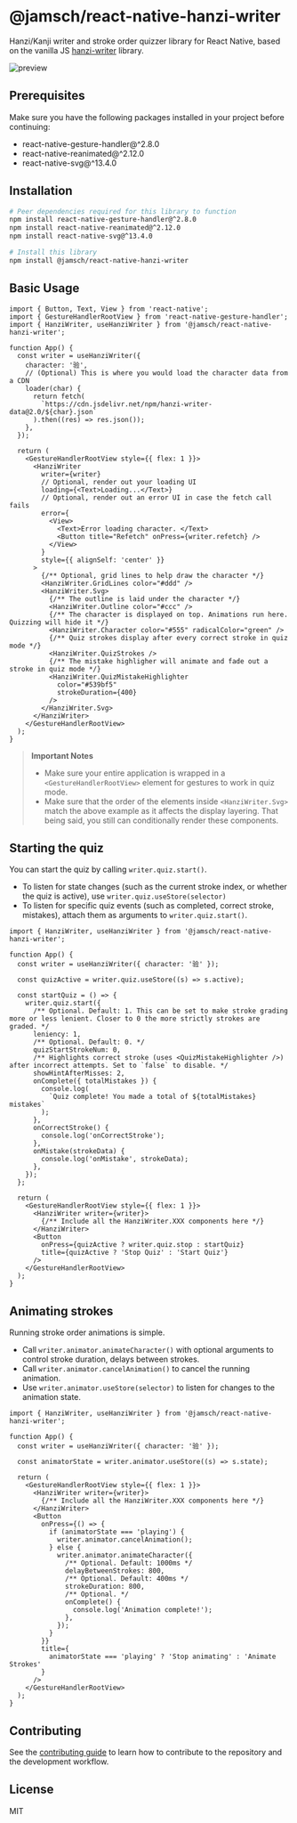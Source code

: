# @jamsch/react-native-hanzi-writer

Hanzi/Kanji writer and stroke order quizzer library for React Native, based on the vanilla JS [hanzi-writer](https://github.com/chanind/hanzi-writer) library.

![preview](https://i.imgur.com/5OF22qQ.gif)

## Prerequisites

Make sure you have the following packages installed in your project before continuing:

- react-native-gesture-handler@^2.8.0
- react-native-reanimated@^2.12.0
- react-native-svg@^13.4.0

## Installation

```sh
# Peer dependencies required for this library to function
npm install react-native-gesture-handler@^2.8.0
npm install react-native-reanimated@^2.12.0
npm install react-native-svg@^13.4.0

# Install this library
npm install @jamsch/react-native-hanzi-writer
```

## Basic Usage

```tsx
import { Button, Text, View } from 'react-native';
import { GestureHandlerRootView } from 'react-native-gesture-handler';
import { HanziWriter, useHanziWriter } from '@jamsch/react-native-hanzi-writer';

function App() {
  const writer = useHanziWriter({
    character: '验',
    // (Optional) This is where you would load the character data from a CDN
    loader(char) {
      return fetch(
        `https://cdn.jsdelivr.net/npm/hanzi-writer-data@2.0/${char}.json`
      ).then((res) => res.json());
    },
  });

  return (
    <GestureHandlerRootView style={{ flex: 1 }}>
      <HanziWriter
        writer={writer}
        // Optional, render out your loading UI
        loading={<Text>Loading...</Text>}
        // Optional, render out an error UI in case the fetch call fails
        error={
          <View>
            <Text>Error loading character. </Text>
            <Button title="Refetch" onPress={writer.refetch} />
          </View>
        }
        style={{ alignSelf: 'center' }}
      >
        {/** Optional, grid lines to help draw the character */}
        <HanziWriter.GridLines color="#ddd" />
        <HanziWriter.Svg>
          {/** The outline is laid under the character */}
          <HanziWriter.Outline color="#ccc" />
          {/** The character is displayed on top. Animations run here. Quizzing will hide it */}
          <HanziWriter.Character color="#555" radicalColor="green" />
          {/** Quiz strokes display after every correct stroke in quiz mode */}
          <HanziWriter.QuizStrokes />
          {/** The mistake highligher will animate and fade out a stroke in quiz mode */}
          <HanziWriter.QuizMistakeHighlighter
            color="#539bf5"
            strokeDuration={400}
          />
        </HanziWriter.Svg>
      </HanziWriter>
    </GestureHandlerRootView>
  );
}
```

> **Important Notes**
>
> - Make sure your entire application is wrapped in a `<GestureHandlerRootView>` element for gestures to work in quiz mode.
> - Make sure that the order of the elements inside `<HanziWriter.Svg>` match the above example as it affects the display layering. That being said, you still can conditionally render these components.

## Starting the quiz

You can start the quiz by calling `writer.quiz.start()`.

- To listen for state changes (such as the current stroke index, or whether the quiz is active), use `writer.quiz.useStore(selector)`
- To listen for specific quiz events (such as completed, correct stroke, mistakes), attach them as arguments to `writer.quiz.start()`.

```tsx
import { HanziWriter, useHanziWriter } from '@jamsch/react-native-hanzi-writer';

function App() {
  const writer = useHanziWriter({ character: '验' });

  const quizActive = writer.quiz.useStore((s) => s.active);

  const startQuiz = () => {
    writer.quiz.start({
      /** Optional. Default: 1. This can be set to make stroke grading more or less lenient. Closer to 0 the more strictly strokes are graded. */
      leniency: 1,
      /** Optional. Default: 0. */
      quizStartStrokeNum: 0,
      /** Highlights correct stroke (uses <QuizMistakeHighlighter />) after incorrect attempts. Set to `false` to disable. */
      showHintAfterMisses: 2,
      onComplete({ totalMistakes }) {
        console.log(
          `Quiz complete! You made a total of ${totalMistakes} mistakes`
        );
      },
      onCorrectStroke() {
        console.log('onCorrectStroke');
      },
      onMistake(strokeData) {
        console.log('onMistake', strokeData);
      },
    });
  };

  return (
    <GestureHandlerRootView style={{ flex: 1 }}>
      <HanziWriter writer={writer}>
        {/** Include all the HanziWriter.XXX components here */}
      </HanziWriter>
      <Button
        onPress={quizActive ? writer.quiz.stop : startQuiz}
        title={quizActive ? 'Stop Quiz' : 'Start Quiz'}
      />
    </GestureHandlerRootView>
  );
}
```

## Animating strokes

Running stroke order animations is simple.

- Call `writer.animator.animateCharacter()` with optional arguments to control stroke duration, delays between strokes.
- Call `writer.animator.cancelAnimation()` to cancel the running animation.
- Use `writer.animator.useStore(selector)` to listen for changes to the animation state.

```tsx
import { HanziWriter, useHanziWriter } from '@jamsch/react-native-hanzi-writer';

function App() {
  const writer = useHanziWriter({ character: '验' });

  const animatorState = writer.animator.useStore((s) => s.state);

  return (
    <GestureHandlerRootView style={{ flex: 1 }}>
      <HanziWriter writer={writer}>
        {/** Include all the HanziWriter.XXX components here */}
      </HanziWriter>
      <Button
        onPress={() => {
          if (animatorState === 'playing') {
            writer.animator.cancelAnimation();
          } else {
            writer.animator.animateCharacter({
              /** Optional. Default: 1000ms */
              delayBetweenStrokes: 800,
              /** Optional. Default: 400ms */
              strokeDuration: 800,
              /** Optional. */
              onComplete() {
                console.log('Animation complete!');
              },
            });
          }
        }}
        title={
          animatorState === 'playing' ? 'Stop animating' : 'Animate Strokes'
        }
      />
    </GestureHandlerRootView>
  );
}
```

## Contributing

See the [contributing guide](CONTRIBUTING.md) to learn how to contribute to the repository and the development workflow.

## License

MIT
